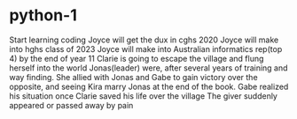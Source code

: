 # python-1
Start learning coding
Joyce will get the dux in cghs 2020
Joyce will make into hghs class of 2023
Joyce will make into Australian informatics rep(top 4) by the end of year 11
Clarie is going to escape the village and flung herself into the world Jonas(leader) were, after several years of training and way finding. She allied with Jonas and Gabe to gain victory over the opposite, and seeing Kira marry Jonas at the end of the book.
Gabe realized his situation once Clarie saved his life over the village
The giver suddenly appeared or passed away by pain
